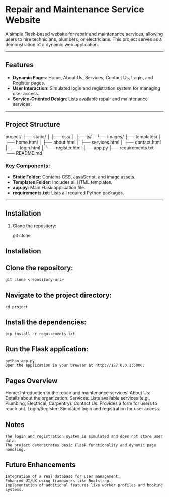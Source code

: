 # Repair and Maintenance Service Website

A simple Flask-based website for repair and maintenance services, allowing users to hire technicians, plumbers, or electricians. This project serves as a demonstration of a dynamic web application.

---

## Features

- **Dynamic Pages**: Home, About Us, Services, Contact Us, Login, and Register pages.
- **User Interaction**: Simulated login and registration system for managing user access.
- **Service-Oriented Design**: Lists available repair and maintenance services.

---

## Project Structure

project/
├── static/
│   ├── css/
│   ├── js/
│   └── images/
├── templates/
│   ├── home.html
│   ├── about.html
│   ├── services.html
│   ├── contact.html
│   ├── login.html
│   └── register.html
├── app.py
├── requirements.txt
└── README.md


### Key Components:
- **Static Folder**: Contains CSS, JavaScript, and image assets.
- **Templates Folder**: Includes all HTML templates.
- **app.py**: Main Flask application file.
- **requirements.txt**: Lists all required Python packages.

---

## Installation

1. Clone the repository:

   git clone <repository-url>

## Installation
## Clone the repository:

    git clone <repository-url>

## Navigate to the project directory:

    cd project

## Install the dependencies:

    pip install -r requirements.txt

## Run the Flask application:

    python app.py
    Open the application in your browser at http://127.0.0.1:5000.

## Pages Overview

Home: Introduction to the repair and maintenance services.
About Us: Details about the organization.
Services: Lists available services (e.g., Plumbing, Electrical, Carpentry).
Contact Us: Provides a form for users to reach out.
Login/Register: Simulated login and registration for user access.

## Notes

    The login and registration system is simulated and does not store user data.
    The project demonstrates basic Flask functionality and dynamic page handling.

## Future Enhancements

    Integration of a real database for user management.
    Enhanced UI/UX using frameworks like Bootstrap.
    Implementation of additional features like worker profiles and booking systems.

